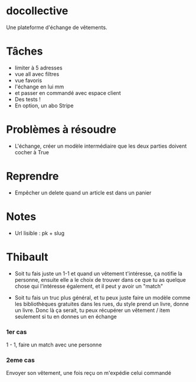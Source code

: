 # docollective

Une plateforme d'échange de vêtements.

# Tâches

- limiter à 5 adresses
- vue all avec filtres
- vue favoris
- l'échange en lui mm
- et passer en commandé avec espace client
- Des tests !
- En option, un abo Stripe

# Problèmes à résoudre

- L'échange, créer un modèle intermédiaire que les deux parties doivent cocher à True

# Reprendre

- Empêcher un delete quand un article est dans un panier

# Notes

- Url lisible : pk + slug

# Thibault

- Soit tu fais juste un 1-1 et quand un vêtement t'intéresse, ça notifie la personne, ensuite elle a le choix de trouver
dans ce que tu as quelque chose qui l'intéresse également, et il peut y avoir un "match"

- Soit tu fais un truc plus général, et tu peux juste faire un modèle comme les bibliothèques gratuites dans les rues, du
style prend un livre, donne un livre. Donc là ça serait, tu peux récupérer un vêtement / item seulement si tu en donnes
un en échange

### 1er cas
1 - 1, faire un match avec une personne
### 2eme cas
Envoyer son vêtement, une fois reçu on m'expédie celui commandé